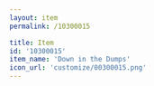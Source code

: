 ```yaml
---
layout: item
permalink: /10300015

title: Item
id: '10300015'
item_name: 'Down in the Dumps'
icon_url: 'customize/00300015.png'
---
```

